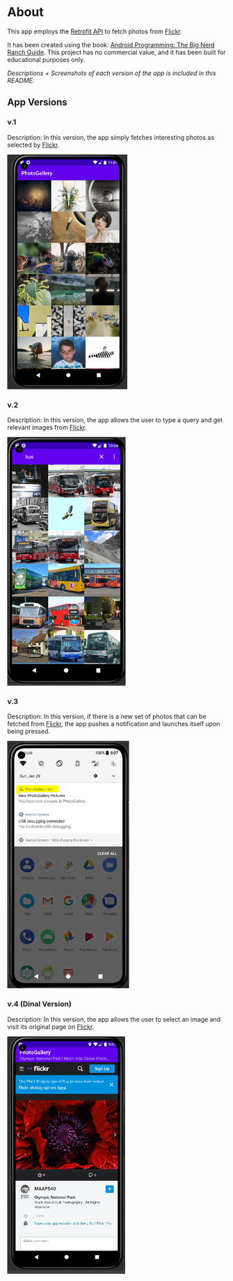# About 
This app employs the [Retrofit API](https://square.github.io/retrofit/) to fetch photos from [Flickr](https://www.flickr.com/). 

It has been created using the book: [Android Programming: The Big Nerd Ranch Guide](https://www.amazon.com/Android-Programming-Ranch-Guide-Guides/dp/0321804333). This project has no commercial value, and it has been built for educational purposes only.

_Descriptions + Screenshots of each version of the app is included in this README._

## App Versions
### v.1
Description: In this version, the app simply fetches interesting photos as selected by [Flickr](https://www.flickr.com/).

![app-image-v.1](https://github.com/SalmaKHD/AndroidStudioProjects/blob/main/PhotoGallery/app-pictures/photo-gallery-v.1.PNG?raw=true)

### v.2
Description: In this version, the app allows the user to type a query and get relevant images from [Flickr](https://www.flickr.com/).

![app-image-v.1](https://github.com/SalmaKHD/AndroidStudioProjects/blob/main/PhotoGallery/app-pictures/photo-gallery-v.2.PNG?raw=true)

### v.3
Description: In this version, if there is a new set of photos that can be fetched from [Flickr](https://www.flickr.com/), the app pushes a notification and launches itself upon being pressed.

![app-image-v.1](https://github.com/SalmaKHD/AndroidStudioProjects/blob/main/PhotoGallery/app-pictures/photo-gallery-v.3.PNG?raw=true)

### v.4 (Dinal Version)
Description: In this version, the app allows the user to select an image and visit its original page on [Flickr](https://www.flickr.com/).

![app-image-v.1](https://github.com/SalmaKHD/AndroidStudioProjects/blob/main/PhotoGallery/app-pictures/photo-gallery-v.4.PNG?raw=true)



